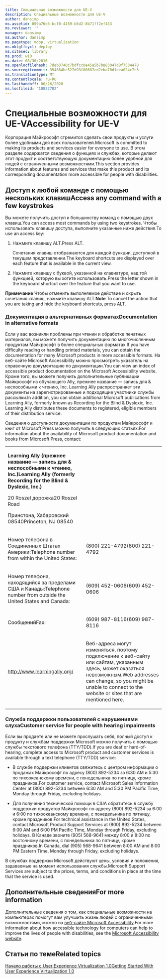 ```yaml
---
title: Специальные возможности для UE-V
description: Специальные возможности для UE-V
author: dansimp
ms.assetid: 059a76e5-bcf0-4459-b5d2-8b71ff2ef433
ms.reviewer: ''
manager: dansimp
ms.author: dansimp
ms.pagetype: mdop, virtualization
ms.mktglfcycl: deploy
ms.sitesec: library
ms.prod: w10
ms.date: 08/30/2016
ms.openlocfilehash: 7deb3740c7bdfcc0e45a5b7b883047d8f7534478
ms.sourcegitcommit: 354664bc527d93f80687cd2eba70d1eea024c7c3
ms.translationtype: MT
ms.contentlocale: ru-RU
ms.lasthandoff: 06/26/2020
ms.locfileid: "10822702"
---
```

# <span data-ttu-id="7ab2f-103">Специальные возможности для UE-V</span><span class="sxs-lookup"><span data-stu-id="7ab2f-103">Accessibility for UE-V</span></span>


<span data-ttu-id="7ab2f-104">Корпорация Майкрософт стремится сделать свои продукты и услуги более удобными для всех пользователей.</span><span class="sxs-lookup"><span data-stu-id="7ab2f-104">Microsoft is committed to making its products and services easier for everyone to use.</span></span> <span data-ttu-id="7ab2f-105">В этом разделе содержатся сведения о функциях и службах, которые делают этот продукт и соответствующую документацию более удобной для людей с ограниченными возможностями.</span><span class="sxs-lookup"><span data-stu-id="7ab2f-105">This section provides information about features and services that make this product and its corresponding documentation more accessible for people with disabilities.</span></span>

## <span data-ttu-id="7ab2f-106">Доступ к любой команде с помощью нескольких клавиш</span><span class="sxs-lookup"><span data-stu-id="7ab2f-106">Access any command with a few keystrokes</span></span>


<span data-ttu-id="7ab2f-107">Вы можете получить доступ к большинству команд с помощью двух клавиш.</span><span class="sxs-lookup"><span data-stu-id="7ab2f-107">You can access most commands by using two keystrokes.</span></span> <span data-ttu-id="7ab2f-108">Чтобы использовать клавишу доступа, выполните указанные ниже действия.</span><span class="sxs-lookup"><span data-stu-id="7ab2f-108">To use an access key:</span></span>

1.  <span data-ttu-id="7ab2f-109">Нажмите клавишу ALT.</span><span class="sxs-lookup"><span data-stu-id="7ab2f-109">Press ALT.</span></span>

    <span data-ttu-id="7ab2f-110">Сочетания клавиш отображаются для каждой функции, доступной в текущем представлении.</span><span class="sxs-lookup"><span data-stu-id="7ab2f-110">The keyboard shortcuts are displayed over each feature that is available in the current view.</span></span>

2.  <span data-ttu-id="7ab2f-111">Нажмите клавишу с буквой, указанной на клавиатуре, над той функцией, которую вы хотите использовать.</span><span class="sxs-lookup"><span data-stu-id="7ab2f-111">Press the letter shown in the keyboard shortcut over the feature that you want to use.</span></span>

<span data-ttu-id="7ab2f-112">**Примечание**  Чтобы отменить выполняемое действие и скрыть сочетания клавиш, нажмите клавишу ALT.</span><span class="sxs-lookup"><span data-stu-id="7ab2f-112">**Note** To cancel the action that you are taking and hide the keyboard shortcuts, press ALT.</span></span>

 

### <span data-ttu-id="7ab2f-113">Документация в альтернативных форматах</span><span class="sxs-lookup"><span data-stu-id="7ab2f-113">Documentation in alternative formats</span></span>

<span data-ttu-id="7ab2f-114">Если у вас возникли проблемы при чтении и обработке печатных материалов, вы можете получить документацию по многочисленным продуктам Майкрософт в более специальных форматах.</span><span class="sxs-lookup"><span data-stu-id="7ab2f-114">If you have difficulty reading or handling printed materials, you can obtain the documentation for many Microsoft products in more accessible formats.</span></span> <span data-ttu-id="7ab2f-115">На веб-сайте Microsoft Accessibility можно просмотреть указатель на справочную документацию по документации.</span><span class="sxs-lookup"><span data-stu-id="7ab2f-115">You can view an index of accessible product documentation on the Microsoft Accessibility website.</span></span> <span data-ttu-id="7ab2f-116">Кроме того, вы можете получить дополнительные публикации Майкрософт из обучающего Ally, прежнее название — запись для & неспособными к чтению, Inc. Learning Ally распространяет эти документы на зарегистрированные и подходящие участники службы рассылки.</span><span class="sxs-lookup"><span data-stu-id="7ab2f-116">In addition, you can obtain additional Microsoft publications from Learning Ally, formerly known as Recording for the Blind & Dyslexic, Inc. Learning Ally distributes these documents to registered, eligible members of their distribution service.</span></span>

<span data-ttu-id="7ab2f-117">Сведения о доступности документации по продуктам Майкрософт и книг от Microsoft Press можно получить в следующих статьях:</span><span class="sxs-lookup"><span data-stu-id="7ab2f-117">For information about the availability of Microsoft product documentation and books from Microsoft Press, contact:</span></span>

<table>
<colgroup>
<col width="50%" />
<col width="50%" />
</colgroup>
<tbody>
<tr class="odd">
<td align="left"><p><strong><span data-ttu-id="7ab2f-118">Learning Ally (прежнее название — запись для &amp; неспособными к чтению, Inc.)</span><span class="sxs-lookup"><span data-stu-id="7ab2f-118">Learning Ally (formerly Recording for the Blind &amp; Dyslexic, Inc.)</span></span></strong></p>
<p><span data-ttu-id="7ab2f-119">20 Roszel дорожка</span><span class="sxs-lookup"><span data-stu-id="7ab2f-119">20 Roszel Road</span></span></p>
<p><span data-ttu-id="7ab2f-120">Принстона, Хабаровский 08540</span><span class="sxs-lookup"><span data-stu-id="7ab2f-120">Princeton, NJ 08540</span></span></p></td>
<td align="left"><p></p></td>
</tr>
<tr class="even">
<td align="left"><p><span data-ttu-id="7ab2f-121">Номер телефона в Соединенных Штатах Америки:</span><span class="sxs-lookup"><span data-stu-id="7ab2f-121">Telephone number from within the United States:</span></span></p></td>
<td align="left"><p><span data-ttu-id="7ab2f-122">(800) 221-4792</span><span class="sxs-lookup"><span data-stu-id="7ab2f-122">(800) 221-4792</span></span></p></td>
</tr>
<tr class="odd">
<td align="left"><p><span data-ttu-id="7ab2f-123">Номер телефона, находящийся за пределами США и Канады:</span><span class="sxs-lookup"><span data-stu-id="7ab2f-123">Telephone number from outside the United States and Canada:</span></span></p></td>
<td align="left"><p><span data-ttu-id="7ab2f-124">(609) 452-0606</span><span class="sxs-lookup"><span data-stu-id="7ab2f-124">(609) 452-0606</span></span></p></td>
</tr>
<tr class="even">
<td align="left"><p><span data-ttu-id="7ab2f-125">Сообщений</span><span class="sxs-lookup"><span data-stu-id="7ab2f-125">Fax:</span></span></p></td>
<td align="left"><p><span data-ttu-id="7ab2f-126">(609) 987-8116</span><span class="sxs-lookup"><span data-stu-id="7ab2f-126">(609) 987-8116</span></span></p></td>
</tr>
<tr class="odd">
<td align="left"><p><a href="https://go.microsoft.com/fwlink/p/?linkid=239" data-raw-source="[http://www.learningally.org/](https://go.microsoft.com/fwlink/p/?linkid=239)">http://www.learningally.org/</a></p></td>
<td align="left"><p><span data-ttu-id="7ab2f-127">Веб-адреса могут изменяться, поэтому подключение к веб-сайту или сайтам, указанным здесь, может оказаться невозможным.</span><span class="sxs-lookup"><span data-stu-id="7ab2f-127">Web addresses can change, so you might be unable to connect to the website or sites that are mentioned here.</span></span></p></td>
</tr>
</tbody>
</table>

 

### <span data-ttu-id="7ab2f-128">Служба поддержки пользователей с нарушениями слуха</span><span class="sxs-lookup"><span data-stu-id="7ab2f-128">Customer service for people with hearing impairments</span></span>

<span data-ttu-id="7ab2f-129">Если вы продаете или не можете прослушать себя, полный доступ к продукту и службам поддержки Microsoft можно получить с помощью службы текстового телефона (TTY/TDD).</span><span class="sxs-lookup"><span data-stu-id="7ab2f-129">If you are deaf or hard-of-hearing, complete access to Microsoft product and customer services is available through a text telephone (TTY/TDD) service:</span></span>

-   <span data-ttu-id="7ab2f-130">В службе поддержки клиентов свяжитесь с центром информации о продажах Майкрософт по адресу (800) 892-5234 за 6:30 AM и 5:30 по тихоокеанскому времени, с понедельника по пятницу, кроме праздников.</span><span class="sxs-lookup"><span data-stu-id="7ab2f-130">For customer service, contact Microsoft Sales Information Center at (800) 892-5234 between 6:30 AM and 5:30 PM Pacific Time, Monday through Friday, excluding holidays.</span></span>

-   <span data-ttu-id="7ab2f-131">Для получения технической помощи в США обратитесь в службу поддержки продуктов Майкрософт по адресу (800) 892-5234 за 6:00 и 6:00 по тихоокеанскому времени, с понедельника по пятницу, кроме праздников.</span><span class="sxs-lookup"><span data-stu-id="7ab2f-131">For technical assistance in the United States, contact Microsoft Product Support Services at (800) 892-5234 between 6:00 AM and 6:00 PM Pacific Time, Monday through Friday, excluding holidays.</span></span> <span data-ttu-id="7ab2f-132">В Канаде звоните (905) 568-9641 между 8:00 и 8:00 по восточному времени, с понедельника по пятницу, кроме праздников.</span><span class="sxs-lookup"><span data-stu-id="7ab2f-132">In Canada, dial (905) 568-9641 between 8:00 AM and 8:00 PM Eastern Time, Monday through Friday, excluding holidays.</span></span>

<span data-ttu-id="7ab2f-133">В службах поддержки Microsoft действуют цены, условия и положения, задаваемые на момент использования службы.</span><span class="sxs-lookup"><span data-stu-id="7ab2f-133">Microsoft Support Services are subject to the prices, terms, and conditions in place at the time that the service is used.</span></span>

## <span data-ttu-id="7ab2f-134">Дополнительные сведения</span><span class="sxs-lookup"><span data-stu-id="7ab2f-134">For more information</span></span>


<span data-ttu-id="7ab2f-135">Дополнительные сведения о том, как специальные возможности на компьютерах помогут вам улучшить жизнь людей с ограниченными возможностями, можно на [веб-сайте Microsoft Accessibility](https://go.microsoft.com/fwlink/p/?linkid=8431).</span><span class="sxs-lookup"><span data-stu-id="7ab2f-135">For more information about how accessible technology for computers can help to improve the lives of people with disabilities, see the [Microsoft Accessibility website](https://go.microsoft.com/fwlink/p/?linkid=8431).</span></span>

## <span data-ttu-id="7ab2f-136">Статьи по теме</span><span class="sxs-lookup"><span data-stu-id="7ab2f-136">Related topics</span></span>


[<span data-ttu-id="7ab2f-137">Начало работы с User Experience Virtualization 1.0</span><span class="sxs-lookup"><span data-stu-id="7ab2f-137">Getting Started With User Experience Virtualization 1.0</span></span>](getting-started-with-user-experience-virtualization-10.md)

 

 





